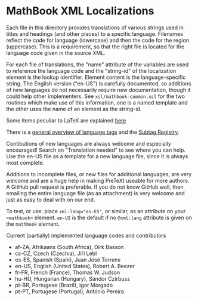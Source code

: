 <!--********************************************************************
Copyright 2013-2016 Robert A. Beezer

This file is part of MathBook XML.

MathBook XML is free software: you can redistribute it and/or modify
it under the terms of the GNU General Public License as published by
the Free Software Foundation, either version 2 or version 3 of the
License (at your option).

MathBook XML is distributed in the hope that it will be useful,
but WITHOUT ANY WARRANTY; without even the implied warranty of
MERCHANTABILITY or FITNESS FOR A PARTICULAR PURPOSE.  See the
GNU General Public License for more details.

You should have received a copy of the GNU General Public License
along with MathBook XML.  If not, see <http://www.gnu.org/licenses/>.
*********************************************************************-->

MathBook XML Localizations
==========================

Each file in this directory provides translations of various strings used in titles and headings (and other places) to a specific language.  Filenames reflect the code for language (lowercase) and then the code for the region (uppercase).  This is a requirement, so that the right file is located for the language code given in the source XML.

For each file of translations, the "name" attribute of the variables are used to reference the language code and the "string-id" of the localization element is the lookup identifier. Element content is the language-specific string. The English version ("en-US") is carefully documented, so additions of new languages do not necessarily require new documentation, though it could help other implementers. See `xsl/mathbook-common.xsl` for the two routines which make use of this information, one is a named template and the other uses the name of an element as the string-id.

Some items peculiar to LaTeX are explained [here](http://www.tex.ac.uk/cgi-bin/texfaq2html?label=fixnam)

There is a [general overview of language tags](http://www.w3.org/International/articles/language-tags/) and the [Subtag Registry](http://www.iana.org/assignments/language-subtag-registry/language-subtag-registry).

Contibutions of new languages are always welcome and especially encouraged! Search on "Translation needed" to see where you can help. Use the  en-US  file as a template for a new language file, since it is always most complete.

Additions to incomplete files, or new files for additional languages, are very welcome and are a huge help in making PreTeXt useable for more authors.  A GitHub pull request is preferable.  If you do not know GitHub well, then emailing the entire language file (as an attachment) is very welcome and just as easy to deal with on our end.

To test, or use: place  `xml:lang="es-ES"`, or similar, as an attribute on your `<mathbook>` element.  `en-US` is the default if no `@xml:lang` attribute is given on the `mathbook` element.

Current (partially) implemented language codes and contributors
* af-ZA, Afrikaans (South Africa), Dirk Basson
* cs-CZ, Czech (Czechia), Jiří Lebl
* es-ES, Spanish (Spain), Juan José Torrens
* en-US, English (United States), Robert A. Beezer
* fr-FR, French (France), Thomas W. Judson
* hu-HU, Hungarian (Hungary), Sándor Czirbusz
* pt-BR, Portugese (Brazil), Igor Morgado
* pt-PT, Portugese (Portugal), António Pereira
